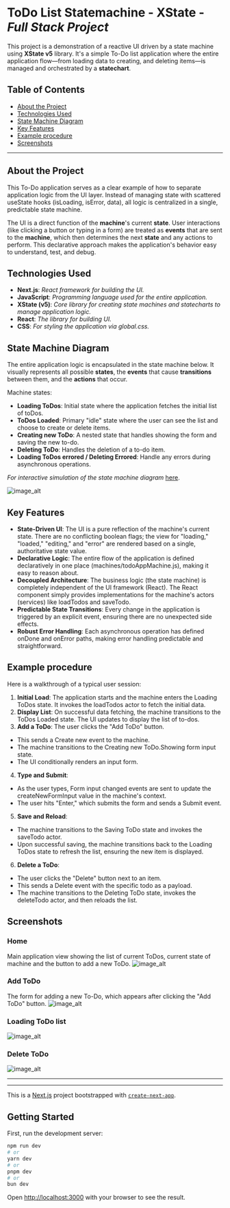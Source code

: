# ToDo List Statemachine - XState - _Full Stack Project_

This project is a demonstration of a reactive UI driven by a state machine using **XState v5** library. It's a simple To-Do list application where the entire application flow—from loading data to creating, and deleting items—is managed and orchestrated by a **statechart**.

## Table of Contents

- [About the Project](#about-the-project)
- [Technologies Used](#technologies-used)
- [State Machine Diagram](#state-machine-diagram)
- [Key Features](#key-features)
- [Example procedure](#example-procedure)
- [Screenshots](#screenshots)

---

## About the Project

This To-Do application serves as a clear example of how to separate application logic from the UI layer. Instead of managing state with scattered useState hooks (isLoading, isError, data), all logic is centralized in a single, predictable state machine.

The UI is a direct function of the **machine**'s current **state**. User interactions (like clicking a button or typing in a form) are treated as **events** that are sent to the **machine**, which then determines the next **state** and any actions to perform. This declarative approach makes the application's behavior easy to understand, test, and debug.

## Technologies Used

- **Next.js**: _React framework for building the UI._
- **JavaScript**: _Programming language used for the entire application._
- **XState (v5)**: _Core library for creating state machines and statecharts to manage application logic._
- **React**: _The library for building UI._
- **CSS**: _For styling the application via global.css._

## State Machine Diagram

The entire application logic is encapsulated in the state machine below. It visually represents all possible **states**, the **events** that cause **transitions** between them, and the **actions** that occur.

Machine states:

- **Loading ToDos**: Initial state where the application fetches the initial list of toDos.
- **ToDos Loaded**: Primary "idle" state where the user can see the list and choose to create or delete items.
- **Creating new ToDo**: A nested state that handles showing the form and saving the new to-do.
- **Deleting ToDo**: Handles the deletion of a to-do item.
- **Loading ToDos errored / Deleting Errored**: Handle any errors during asynchronous operations.

_For interactive simulation of the state machine diagram_ [here](https://stately.ai/registry/editor/a1b5e80f-53b4-480a-a782-53328a56b740?machineId=93ff0330-d2be-47d9-b12c-0222497348d1&mode=Simulate).

![image_alt](https://github.com/jorgepiconjr/ToDo-Statechart/blob/master/src/app/Statechart.png)

## Key Features

- **State-Driven UI**: The UI is a pure reflection of the machine's current state. There are no conflicting boolean flags; the view for "loading," "loaded," "editing," and "error" are rendered based on a single, authoritative state value.
- **Declarative Logic**: The entire flow of the application is defined declaratively in one place (machines/todoAppMachine.js), making it easy to reason about.
- **Decoupled Architecture**: The business logic (the state machine) is completely independent of the UI framework (React). The React component simply provides implementations for the machine's actors (services) like loadTodos and saveTodo.
- **Predictable State Transitions**: Every change in the application is triggered by an explicit event, ensuring there are no unexpected side effects.
- **Robust Error Handling**: Each asynchronous operation has defined onDone and onError paths, making error handling predictable and straightforward.

## Example procedure

Here is a walkthrough of a typical user session:

1. **Initial Load**: The application starts and the machine enters the Loading ToDos state. It invokes the loadTodos actor to fetch the initial data.
2. **Display List**: On successful data fetching, the machine transitions to the ToDos Loaded state. The UI updates to display the list of to-dos.
3. **Add a ToDo**: The user clicks the "Add ToDo" button.
- This sends a Create new event to the machine.
- The machine transitions to the Creating new ToDo.Showing form input state.
- The UI conditionally renders an input form.
4. **Type and Submit**:
- As the user types, Form input changed events are sent to update the createNewFormInput value in the machine's context.
- The user hits "Enter," which submits the form and sends a Submit event.
5. **Save and Reload**:
- The machine transitions to the Saving ToDo state and invokes the saveTodo actor.
- Upon successful saving, the machine transitions back to the Loading ToDos state to refresh the list, ensuring the new item is displayed.
6. **Delete a ToDo**:
- The user clicks the "Delete" button next to an item.
- This sends a Delete event with the specific todo as a payload.
- The machine transitions to the Deleting ToDo state, invokes the deleteTodo actor, and then reloads the list.

## Screenshots

### Home
Main application view showing the list of current ToDos, current state of machine and the button to add a new ToDo.
![image_alt](https://github.com/jorgepiconjr/ToDo-Statechart/blob/master/src/app/home-page.png)

### Add ToDo
The form for adding a new To-Do, which appears after clicking the "Add ToDo" button.
![image_alt](https://github.com/jorgepiconjr/ToDo-Statechart/blob/master/src/app/add-new.png)

### Loading ToDo list
![image_alt](https://github.com/jorgepiconjr/ToDo-Statechart/blob/master/src/app/loading.png)

### Delete ToDo
![image_alt](https://github.com/jorgepiconjr/ToDo-Statechart/blob/master/src/app/todo-deleted.png)

---
---

This is a [Next.js](https://nextjs.org) project bootstrapped with [`create-next-app`](https://github.com/vercel/next.js/tree/canary/packages/create-next-app).

## Getting Started

First, run the development server:

```bash
npm run dev
# or
yarn dev
# or
pnpm dev
# or
bun dev
```

Open [http://localhost:3000](http://localhost:3000) with your browser to see the result.
